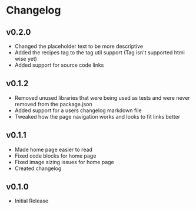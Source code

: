 # Changelog

## v0.2.0

- Changed the placeholder text to be more descriptive
- Added the recipes tag to the tag util support (Tag isn't supported html wise yet)
- Added support for source code links

## v0.1.2

- Removed unused libraries that were being used as tests and were never removed from the package.json
- Added support for a users changelog markdown file
- Tweaked how the page navigation works and looks to fit links better

## v0.1.1

- Made home page easier to read
- Fixed code blocks for home page
- Fixed image sizing issues for home page
- Created changelog

## v0.1.0

- Initial Release
